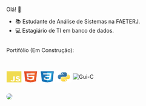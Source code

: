 Olá! 👋

- 📚 Estudante de Análise de Sistemas na FAETERJ.
- 💻 Estagiário de TI em banco de dados.
##

Portifólio (Em Construção):


##


  <div style="display: inline_block"><br>
  <img align="center" alt="Gui-Js" height="30" width="40" src="https://raw.githubusercontent.com/devicons/devicon/master/icons/javascript/javascript-plain.svg">
  <img align="center" alt="Gui-HTML" height="30" width="40" src="https://raw.githubusercontent.com/devicons/devicon/master/icons/html5/html5-original.svg">
  <img align="center" alt="Gui-CSS" height="30" width="40" src="https://raw.githubusercontent.com/devicons/devicon/master/icons/css3/css3-original.svg">
  <img align="center" alt="Gui-Python" height="30" width="40" src="https://raw.githubusercontent.com/devicons/devicon/master/icons/python/python-original.svg">
  <img align="center" alt="Gui-C" height="30" width="40" src="https://img.shields.io/badge/C-00599C?style=for-the-badge&logo=c&logoColor=white">
  
    
  </div>
  
  ##
  
 <div> 
  <a href="https://www.linkedin.com/in/guilherme-lira-b84b41244/4" target="_blank"><img src="https://img.shields.io/badge/LinkedIn-0077B5?style=for-the-badge&logo=linkedin&logoColor=white" style="border-radius:30px" target="_blank"></a> 
 
</div>
